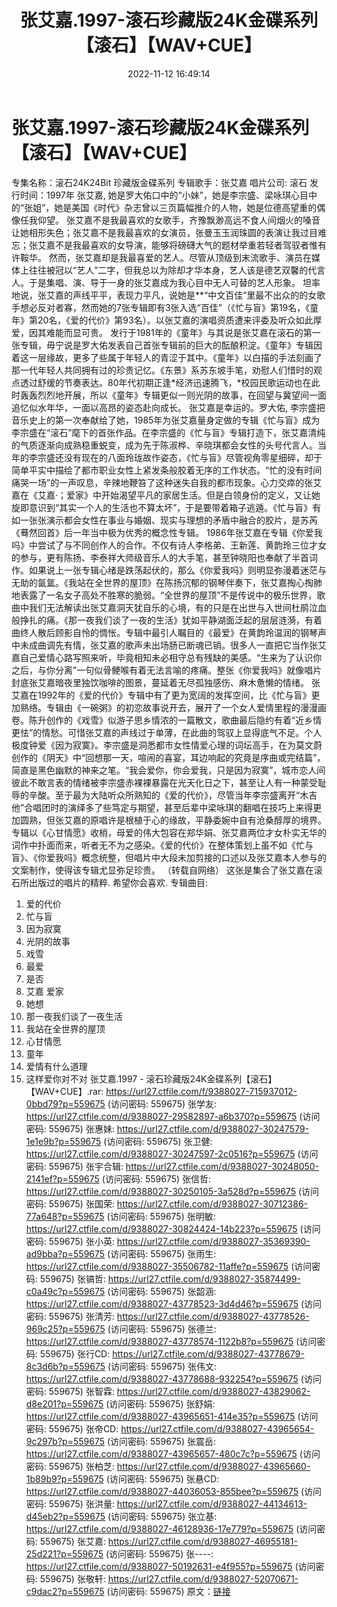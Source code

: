 ﻿---
title: 张艾嘉.1997-滚石珍藏版24K金碟系列【滚石】【WAV+CUE】
date: 2022-11-12 16:49:14
categories: WAV车载音乐、镜像
tags: 华语中文
---
# 张艾嘉.1997-滚石珍藏版24K金碟系列【滚石】【WAV+CUE】

专集名称：滚石24K24Bit 珍藏版金碟系列
专辑歌手：张艾嘉
唱片公司: 滚石
发行时间：1997年
张艾嘉,
她是罗大佑口中的“小妹”，她是李宗盛、梁咏琪心目中的“张姐”，她是美国《时代》杂志曾以三页篇幅推介的人物，她是位德高望重的偶像任我仰望。
张艾嘉不是我最喜欢的女歌手，齐豫飘渺高远不食人间烟火的嗓音让她相形失色；张艾嘉不是我最喜欢的女演员，张曼玉玉润珠圆的表演让我过目难忘；张艾嘉不是我最喜欢的女导演，能够将磅礴大气的题材举重若轻者驾驭者惟有许鞍华。
然而，张艾嘉却是我最喜爱的艺人。尽管从顶级到末流歌手、演员在媒体上往往被冠以“艺人”二字，但我总以为除却才华本身，艺人该是德艺双馨的代言人。于是集唱、演、导于一身的张艾嘉成为我心目中无人可替的艺人形象。
坦率地说，张艾嘉的声线平平，表现力平凡，说她是**“中文百佳”里最不出众的的女歌手想必反对者寡，然而她的7张专辑即有3张入选“百佳”（《忙与盲》第19名，《童年》第20名，《爱的代价》第93名）。以张艾嘉的演唱资质遭来评委及听众如此厚爱，因其难能而显可贵。
发行于1981年的《童年》与其说是张艾嘉在滚石的第一张专辑，毋宁说是罗大佑发表自己首张专辑前的巨大的酝酿积淀。《童年》专辑因着这一层缘故，更多了些属于年轻人的青涩于其中。《童年》以白描的手法刻画了那一代年轻人共同拥有过的珍贵记忆。《东景》系苏东坡手笔，劝慰人们惜时的观点透过舒缓的节奏表达。80年代初期正逢*经济迅速腾飞，*校园民歌运动也在此时轰轰烈烈地开展，所以《童年》专辑更似一则光阴的故事，在回望与冀望间一面追忆似水年华，一面以高昂的姿态赴向成长。
张艾嘉是幸运的。罗大佑,
李宗盛把音乐史上的第一次奉献给了她，1985年为张艾嘉量身定做的专辑《忙与盲》成为李宗盛在“滚石”麾下的首张作品。在李宗盛的《忙与盲》专辑打造下，张艾嘉清纯的气质逐渐向成熟稳重蜕变，成为先于陈淑桦、辛晓琪都会女性的头号代言人。当年的李宗盛还没有现在的八面玲珑故作姿态，《忙与盲》尽管视角零星细碎，却于简单平实中描绘了都市职业女性上紧发条般胶着无序的工作状态。“忙的没有时间痛哭一场”的一声叹息，辛辣地鞭笞了这种迷失自我的都市现象。心力交瘁的张艾嘉在《艾嘉·；爱家》中开始渴望平凡的家居生活。但是白领身份的定义，又让她旋即意识到“其实一个人的生活也不算太坏”，于是要带着箱子逃遁。《忙与盲》有如一张张演示都会女性在事业与婚姻、现实与理想的矛盾中融合的胶片，是苏芮《蓦然回首》后一年当中极为优秀的概念性专辑。
1986年张艾嘉在专辑《你爱我吗》中尝试了与不同创作人的合作。不仅有诗人李格弟、王新莲、黄韵玲三位才女的参与，更有陈扬、李泰祥大师级音乐人的大手笔，甚至钟晓阳也奉献了半首词作。如果说上一张专辑心绪是跌荡起伏的，那么《你爱我吗》则明显弥漫着迷茫与无助的氤氲。《我站在全世界的屋顶》在陈扬沉郁的钢琴伴奏下，张艾嘉掏心掏肺地表露了一名女子高处不胜寒的脆弱。“全世界的屋顶”不是传说中的极乐世界，歌曲中我们无法解读出张艾嘉洞天犹自乐的心境，有的只是在出世与入世间杜鹃泣血般挣扎的痛。《那一夜我们谈了一夜的生活》犹如平静湖面泛起的层层涟漪，有着曲终人散后顾影自怜的惆怅。专辑中最引人瞩目的《最爱》在黄韵玲温润的钢琴声中未成曲调先有情，张艾嘉的歌声未出场肠已断魂已销。很多人一直把它当作张艾嘉自己爱情心路写照来听，毕竟相知未必相守总有残缺的美感。“生来为了认识你之后，与你分离”一句似骨鲠喉有着无法言喻的疼痛。整张《你爱我吗》就像唱片封底张艾嘉暗夜里独饮咖啡的图景，蔓延着无尽孤独感伤、麻木惫懒的情绪。
张艾嘉在1992年的《爱的代价》专辑中有了更为宽阔的发挥空间，比《忙与盲》更加熟络。专辑由《一碗粥》的初恋故事说开去，展开了一个女人爱情里程的漫漫画卷。陈升创作的《戏雪》似游子思乡情浓的一篇散文，歌曲最后隐约有着“近乡情更怯”的情愁。可惜张艾嘉的声线过于单薄，在此曲的驾驭上显得底气不足。个人极度钟爱《因为寂寞》。李宗盛是洞悉都市女性情爱心理的词坛高手，在为莫文蔚创作的《阴天》中“回想那一天，喧闹的喜宴，耳边响起的究竟是序曲或完结篇”，简直是黑色幽默的神来之笔。“我会爱你，你会爱我，只是因为寂寞”，城市恋人间彼此不敢言表的情绪被李宗盛赤裸裸暴露在光天化日之下，甚至让人有一种蒙受耻辱的辛酸。至于最为大陆听众所熟知的《爱的代价》，尽管当年李宗盛离开“木吉他”合唱团时的演绎多了些笃定与期望，甚至后辈中梁咏琪的翻唱在技巧上来得更加圆熟，但张艾嘉的原唱许是根植于心的缘故，平静委婉中自有沧桑醇厚的境界。专辑以《心甘情愿》收梢，母爱的伟大包容在郑华娟、张艾嘉两位才女朴实无华的词作中扑面而来，听者无不为之感染。《爱的代价》在整体策划上虽不如《忙与盲》、《你爱我吗》概念统整，但唱片中大段未加剪接的口述以及张艾嘉本人参与的文案制作，使得该专辑尤显弥足珍贵。
（转载自网络）
这张是集合了张艾嘉在滚石所出版过的唱片的精粹. 希望你会喜欢.
专辑曲目:
01. 爱的代价
02. 忙与盲
03. 因为寂寞
04. 光阴的故事
05. 戏雪
06. 最爱
07. 是否
08. 艾嘉 爱家
09. 她想
10. 那一夜我们谈了一夜生活
11. 我站在全世界的屋顶
12. 心甘情愿
13. 童年
14. 爱情有什么道理
15. 这样爱你对不对
张艾嘉.1997 - 滚石珍藏版24K金碟系列【滚石】【WAV+CUE】.rar: https://url27.ctfile.com/f/9388027-715937012-0bbd79?p=559675
(访问密码: 559675)
张学友: https://url27.ctfile.com/d/9388027-29582897-a6b370?p=559675
(访问密码: 559675)
张惠妹: https://url27.ctfile.com/d/9388027-30247579-1e1e9b?p=559675
(访问密码: 559675)
张卫健: https://url27.ctfile.com/d/9388027-30247597-2c0516?p=559675
(访问密码: 559675)
张宇合辑: https://url27.ctfile.com/d/9388027-30248050-2141ef?p=559675
(访问密码: 559675)
张信哲: https://url27.ctfile.com/d/9388027-30250105-3a528d?p=559675
(访问密码: 559675)
张国荣: https://url27.ctfile.com/d/9388027-30712386-77a648?p=559675
(访问密码: 559675)
张明敏: https://url27.ctfile.com/d/9388027-30824424-14b223?p=559675
(访问密码: 559675)
张小英: https://url27.ctfile.com/d/9388027-35369390-ad9bba?p=559675
(访问密码: 559675)
张雨生: https://url27.ctfile.com/d/9388027-35506782-11affe?p=559675
(访问密码: 559675)
张镐哲: https://url27.ctfile.com/d/9388027-35874499-c0a49c?p=559675
(访问密码: 559675)
张韶涵: https://url27.ctfile.com/d/9388027-43778523-3d4d46?p=559675
(访问密码: 559675)
张清芳: https://url27.ctfile.com/d/9388027-43778526-969c25?p=559675
(访问密码: 559675)
张德兰: https://url27.ctfile.com/d/9388027-43778574-1122b8?p=559675
(访问密码: 559675)
张行CD: https://url27.ctfile.com/d/9388027-43778679-8c3d6b?p=559675
(访问密码: 559675)
张伟文: https://url27.ctfile.com/d/9388027-43778688-932254?p=559675
(访问密码: 559675)
张智霖: https://url27.ctfile.com/d/9388027-43829062-d8e201?p=559675
(访问密码: 559675)
张舒娟: https://url27.ctfile.com/d/9388027-43965651-414e35?p=559675
(访问密码: 559675)
张帝CD: https://url27.ctfile.com/d/9388027-43965654-9c297b?p=559675
(访问密码: 559675)
张震岳: https://url27.ctfile.com/d/9388027-43965657-480c7c?p=559675
(访问密码: 559675)
张柏芝: https://url27.ctfile.com/d/9388027-43965660-1b89b9?p=559675
(访问密码: 559675)
张悬CD: https://url27.ctfile.com/d/9388027-44036053-855bee?p=559675
(访问密码: 559675)
张洪量: https://url27.ctfile.com/d/9388027-44134613-d45eb2?p=559675
(访问密码: 559675)
张立基: https://url27.ctfile.com/d/9388027-46128936-17e779?p=559675
(访问密码: 559675)
张艾嘉: https://url27.ctfile.com/d/9388027-46955181-25d221?p=559675
(访问密码: 559675)
张----: https://url27.ctfile.com/d/9388027-50192631-e4f955?p=559675
(访问密码: 559675)
张敬轩: https://url27.ctfile.com/d/9388027-52070671-c9dac2?p=559675
(访问密码: 559675)
原文：[链接](https://blog.sina.com.cn/s/blog_1647c7e7601031072.html)